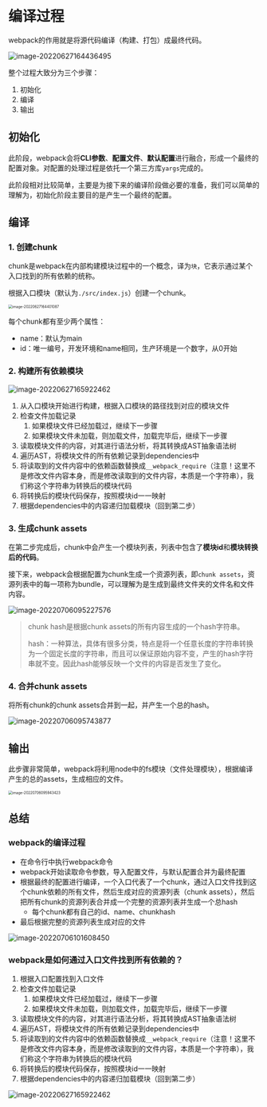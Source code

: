 # 编译过程

webpack的作用就是将源代码编译（构建、打包）成最终代码。

![image-20220627164436495](https://penguinbucket.obs.cn-southwest-2.myhuaweicloud.com/img/image-20220627164436495.png)

整个过程大致分为三个步骤：

1. 初始化
2. 编译
3. 输出

## 初始化

此阶段，webpack会将**CLI参数**、**配置文件**、**默认配置**进行融合，形成一个最终的配置对象。对配置的处理过程是依托一个第三方库`yargs`完成的。

此阶段相对比较简单，主要是为接下来的编译阶段做必要的准备，我们可以简单的理解为，初始化阶段主要目的是产生一个最终的配置。

## 编译

### 1. 创建chunk

chunk是webpack在内部构建模块过程中的一个概念，译为`块`，它表示通过某个入口找到的所有依赖的统称。

根据入口模块（默认为`./src/index.js`）创建一个chunk。

<img src="https://penguinbucket.obs.cn-southwest-2.myhuaweicloud.com/img/image-20220627164401087.png" alt="image-20220627164401087" style="zoom: 50%;" />

每个chunk都有至少两个属性：

- name：默认为main
- id：唯一编号，开发环境和name相同，生产环境是一个数字，从0开始

### 2. 构建所有依赖模块

![image-20220627165922462](https://penguinbucket.obs.cn-southwest-2.myhuaweicloud.com/img/image-20220627165922462.png)

1. 从入口模块开始进行构建，根据入口模块的路径找到对应的模块文件
2. 检查文件加载记录
   1. 如果模块文件已经加载过，继续下一步骤
   2. 如果模块文件未加载，则加载文件，加载完毕后，继续下一步骤
3. 读取模块文件的内容，对其进行语法分析，将其转换成AST抽象语法树
4. 遍历AST，将模块文件的所有依赖记录到dependencies中
5. 将读取到的文件内容中的依赖函数替换成`__webpack_require`（注意！这里不是修改文件内容本身，而是修改读取到的文件内容，本质是一个字符串），我们称这个字符串为转换后的模块代码
6. 将转换后的模块代码保存，按照模块id一一映射
7. 根据dependencies中的内容递归加载模块（回到第二步）

### 3. 生成chunk assets

在第二步完成后，chunk中会产生一个模块列表，列表中包含了**模块id**和**模块转换后的代码**。

接下来，webpack会根据配置为chunk生成一个资源列表，即`chunk assets`，资源列表中的每一项称为bundle，可以理解为是生成到最终文件夹的文件名和文件内容。

![image-20220706095227576](https://penguinbucket.obs.cn-southwest-2.myhuaweicloud.com/img/image-20220706095227576.png)

> chunk hash是根据chunk assets的所有内容生成的一个hash字符串。
>
> hash：一种算法，具体有很多分类，特点是将一个任意长度的字符串转换为一个固定长度的字符串，而且可以保证原始内容不变，产生的hash字符串就不变。因此hash能够反映一个文件的内容是否发生了变化。

### 4. 合并chunk assets

将所有chunk的chunk assets合并到一起，并产生一个总的hash。

![image-20220706095743877](https://penguinbucket.obs.cn-southwest-2.myhuaweicloud.com/img/image-20220706095743877.png)

## 输出

此步骤非常简单，webpack将利用node中的fs模块（文件处理模块），根据编译产生的总的assets，生成相应的文件。

<img src="https://penguinbucket.obs.cn-southwest-2.myhuaweicloud.com/img/image-20220706095943423.png" alt="image-20220706095943423" style="zoom: 50%;" />

## 总结

### webpack的编译过程

- 在命令行中执行webpack命令
- webpack开始读取命令参数，导入配置文件，与默认配置合并为最终配置
- 根据最终的配置进行编译，一个入口代表了一个chunk，通过入口文件找到这个chunk依赖的所有文件，然后生成对应的资源列表（chunk assets），然后把所有chunk的资源列表合并成一个完整的资源列表并生成一个总hash
  - 每个chunk都有自己的id、name、chunkhash
- 最后根据完整的资源列表生成对应的文件

![image-20220706101608450](https://penguinbucket.obs.cn-southwest-2.myhuaweicloud.com/img/image-20220706101608450.png)

### webpack是如何通过入口文件找到所有依赖的？

1. 根据入口配置找到入口文件
1. 检查文件加载记录
   1. 如果模块文件已经加载过，继续下一步骤
   2. 如果模块文件未加载，则加载文件，加载完毕后，继续下一步骤
1. 读取模块文件的内容，对其进行语法分析，将其转换成AST抽象语法树
1. 遍历AST，将模块文件的所有依赖记录到dependencies中
1. 将读取到的文件内容中的依赖函数替换成`__webpack_require`（注意！这里不是修改文件内容本身，而是修改读取到的文件内容，本质是一个字符串），我们称这个字符串为转换后的模块代码
1. 将转换后的模块代码保存，按照模块id一一映射
1. 根据dependencies中的内容递归加载模块（回到第二步）

![image-20220627165922462](https://penguinbucket.obs.cn-southwest-2.myhuaweicloud.com/img/image-20220627165922462.png)



<Vssue 
    :options="{ labels: [$page.relativePath.split('/')[0]] }" 
    :title="$page.relativePath.split('/')[1]" 
/>
